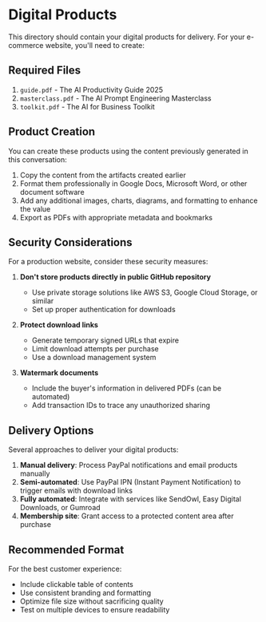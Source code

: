 # Digital Products

This directory should contain your digital products for delivery. For your e-commerce website, you'll need to create:

## Required Files

1. `guide.pdf` - The AI Productivity Guide 2025
2. `masterclass.pdf` - The AI Prompt Engineering Masterclass
3. `toolkit.pdf` - The AI for Business Toolkit

## Product Creation

You can create these products using the content previously generated in this conversation:

1. Copy the content from the artifacts created earlier
2. Format them professionally in Google Docs, Microsoft Word, or other document software
3. Add any additional images, charts, diagrams, and formatting to enhance the value
4. Export as PDFs with appropriate metadata and bookmarks

## Security Considerations

For a production website, consider these security measures:

1. **Don't store products directly in public GitHub repository**
   - Use private storage solutions like AWS S3, Google Cloud Storage, or similar
   - Set up proper authentication for downloads

2. **Protect download links**
   - Generate temporary signed URLs that expire
   - Limit download attempts per purchase
   - Use a download management system

3. **Watermark documents**
   - Include the buyer's information in delivered PDFs (can be automated)
   - Add transaction IDs to trace any unauthorized sharing

## Delivery Options

Several approaches to deliver your digital products:

1. **Manual delivery**: Process PayPal notifications and email products manually
2. **Semi-automated**: Use PayPal IPN (Instant Payment Notification) to trigger emails with download links
3. **Fully automated**: Integrate with services like SendOwl, Easy Digital Downloads, or Gumroad
4. **Membership site**: Grant access to a protected content area after purchase

## Recommended Format

For the best customer experience:

- Include clickable table of contents
- Use consistent branding and formatting
- Optimize file size without sacrificing quality
- Test on multiple devices to ensure readability
